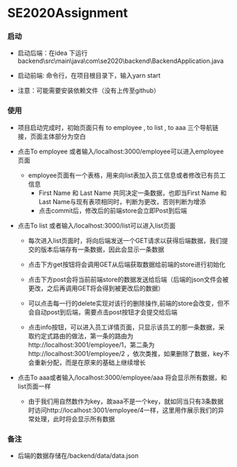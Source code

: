 # SE2020Assignment



### 启动

- 启动后端：在idea 下运行backend\src\main\java\com\se2020\backend\BackendApplication.java
- 启动前端: 命令行，在项目根目录下，输入yarn start 

- 注意：可能需要安装依赖文件（没有上传至github）



### 使用

- 项目启动完成时，初始页面只有 to employee , to list , to aaa 三个导航链接，页面主体部分为空白

- 点击To employee 或者输入/localhost:3000/employee可以进入employee页面
  - employee页面有一个表格，用来向list表加入员工信息或者修改已有员工信息
    - First Name 和 Last Name 共同决定一条数据，也即当First Name 和 Last Name与现有表项相同时，判断为更改，否则判断为增添
    - 点击commit后，修改后的前端store会立即Post到后端
  
- 点击To list 或者输入/localhost:3000/list可以进入list页面
  
  - 每次进入list页面时，将向后端发送一个GET请求以获得后端数据，我们提交的版本后端存有一条数据，因此会显示一条数据
  
  - 点击下方get按钮将会调用GET从后端获取数据给前端的store进行初始化
  
  - 点击下方post会将当前前端store的数据发送给后端（后端的json文件会被更改，之后再调用GET将会得到被更改后的数据）
  
  - 可以点击每一行的delete实现对该行的删除操作,前端的store会改变，但不会自动post到后端，需要点击post按钮才会提交给后端
  
  - 点击info按钮，可以进入员工详情页面，只显示该员工的那一条数据，采取约定式路由的做法，第一条的路由为http://localhost:3001/employee/1，第二条为http://localhost:3001/employee/2 ，依次类推，如果删除了数据，key不会重新分配，而是在原来的基础上继续增长
  
    
  
- 点击To aaa或者输入/localhost:3000/employee/aaa 将会显示所有数据，和list页面一样
  - 由于我们用自然数作为key，故aaa不是一个key，就如同当只有3条数据时访问http://localhost:3001/employee/4一样，这里用作展示我们的异常处理，此时将会显示所有数据
  
  


### 备注

- 后端的数据存储在/backend/data/data.json
